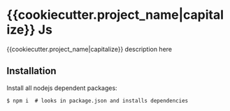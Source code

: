 # {{cookiecutter.project_name|capitalize}} Js

{{cookiecutter.project_name|capitalize}} description here

## Installation

Install all nodejs dependent packages:

    $ npm i  # looks in package.json and installs dependencies

